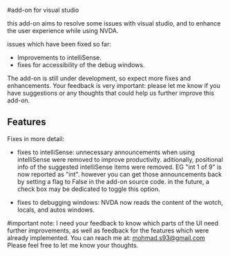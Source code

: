 #add-on for visual studio

this add-on aims to resolve some issues with visual studio, and to enhance the user experience while using NVDA.

issues which have been fixed so far:
*	Improvements to intelliSense.
*	fixes for accessibility of the debug windows.

The add-on is still under development, so expect more fixes and enhancements.
Your feedback is very important: please let me know if you have suggestions or any thoughts that could help us further improve this add-on.

## Features
Fixes in more detail:

*	fixes to intelliSense: unnecessary announcements when using intelliSense were removed to improve productivity. 
aditionally, positional info of the suggested intelliSense items were removed. EG "int 1 of 9" is now reported as "int". however you can get those announcements back by setting a flag to False in the add-on source code. 
in the future, a check box may be dedicated to toggle this option.

*	fixes to debugging windows: NVDA now reads the content of the wotch, locals, and autos windows.

#important note: 
I need your feedback to know which parts of the UI need further improvements, as well as feedback for the features which were already implemented.
You can reach me at: 
mohmad.s93@gmail.com
Please feel free to let me know your thoughts.